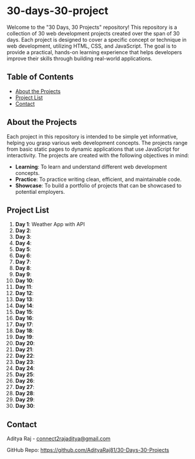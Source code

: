 # 30-days-30-project

Welcome to the "30 Days, 30 Projects" repository! This repository is a collection of 30 web development projects created over the span of 30 days. Each project is designed to cover a specific concept or technique in web development, utilizing HTML, CSS, and JavaScript. The goal is to provide a practical, hands-on learning experience that helps developers improve their skills through building real-world applications.

## Table of Contents

- [About the Projects](#about-the-projects)
- [Project List](#project-list)
- [Contact](#contact)

## About the Projects

Each project in this repository is intended to be simple yet informative, helping you grasp various web development concepts. The projects range from basic static pages to dynamic applications that use JavaScript for interactivity. The projects are created with the following objectives in mind:

- **Learning**: To learn and understand different web development concepts.
- **Practice**: To practice writing clean, efficient, and maintainable code.
- **Showcase**: To build a portfolio of projects that can be showcased to potential employers.

## Project List

1. **Day 1**: Weather App with API
2. **Day 2**: 
3. **Day 3**: 
4. **Day 4**: 
5. **Day 5**: 
6. **Day 6**: 
7. **Day 7**: 
8. **Day 8**: 
9. **Day 9**: 
10. **Day 10**: 
11. **Day 11**: 
12. **Day 12**: 
13. **Day 13**: 
14. **Day 14**: 
15. **Day 15**: 
16. **Day 16**: 
17. **Day 17**: 
18. **Day 18**: 
19. **Day 19**: 
20. **Day 20**: 
21. **Day 21**: 
22. **Day 22**: 
23. **Day 23**: 
24. **Day 24**: 
25. **Day 25**: 
26. **Day 26**: 
27. **Day 27**: 
28. **Day 28**: 
29. **Day 29**: 
30. **Day 30**: 

## Contact
Aditya Raj - connect2rajaditya@gmail.com

GitHub Repo: https://github.com/AdityaRaj81/30-Days-30-Projects
